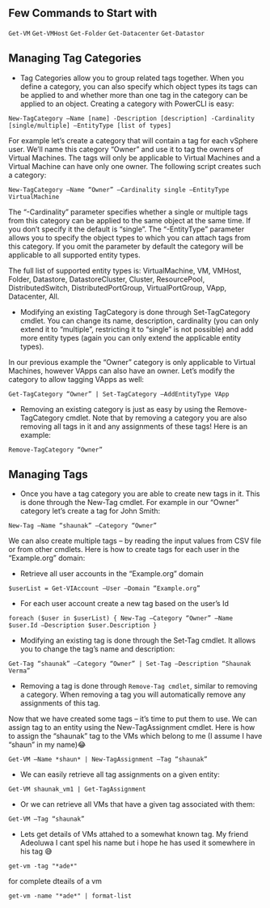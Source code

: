 ## Few Commands to Start with
`Get-VM`
`Get-VMHost`
`Get-Folder`
`Get-Datacenter`
`Get-Datastor`

## Managing Tag Categories
* Tag Categories allow you to group related tags together. When you define a category, you can also specify which object types its tags can be applied to and whether more than one tag in the category can be applied to an object. Creating a category with PowerCLI is easy:

`New-TagCategory –Name [name] -Description [description] -Cardinality [single/multiple] –EntityType [list of types]`

For example let’s create a category that will contain a tag for each vSphere user. We’ll name this category “Owner” and use it to tag the owners of Virtual Machines. The tags will only be applicable to Virtual Machines and a Virtual Machine can have only one owner. The following script creates such a category:

`New-TagCategory –Name “Owner” –Cardinality single –EntityType VirtualMachine`

The “-Cardinality” parameter specifies whether a single or multiple tags from this category can be applied to the same object at the same time. If you don’t specify it the default is “single”. The “-EntityType” parameter allows you to specify the object types to which you can attach tags from this category. If you omit the parameter by default the category will be applicable to all supported entity types.

The full list of supported entity types is: VirtualMachine, VM, VMHost, Folder, Datastore, DatastoreCluster, Cluster, ResourcePool, DistributedSwitch, DistributedPortGroup, VirtualPortGroup, VApp, Datacenter, All.

* Modifying an existing TagCategory is done through Set-TagCategory cmdlet. You can change its name, description, cardinality (you can only extend it to “multiple”, restricting it to “single” is not possible) and add more entity types (again you can only extend the applicable entity types).

In our previous example the “Owner” category is only applicable to Virtual Machines, however VApps can also have an owner. Let’s modify the category to allow tagging VApps as well:

`Get-TagCategory “Owner” | Set-TagCategory –AddEntityType VApp`

* Removing an existing category is just as easy by using the Remove-TagCategory cmdlet. Note that by removing a category you are also removing all tags in it and any assignments of these tags! Here is an example:

`Remove-TagCategory “Owner”`

## Managing Tags
* Once you have a tag category you are able to create new tags in it. This is done through the New-Tag cmdlet. For example in our “Owner” category let’s create a tag for John Smith:

`New-Tag –Name “shaunak” –Category “Owner”`

We can also create multiple tags – by reading the input values from CSV file or from other cmdlets. Here is how to create tags for each user in the “Example.org” domain:

* Retrieve all user accounts in the “Example.org” domain

`$userList = Get-VIAccount –User –Domain “Example.org”`

* For each user account create a new tag based on the user’s Id

`foreach ($user in $userList) { New-Tag –Category “Owner” –Name $user.Id –Description $user.Description }`

* Modifying an existing tag is done through the Set-Tag cmdlet. It allows you to change the tag’s name and description:

`Get-Tag “shaunak” –Category “Owner” | Set-Tag –Description “Shaunak Verma”`

* Removing a tag is done through `Remove-Tag cmdlet`, similar to removing a category. When removing a tag you will automatically remove any assignments of this tag.

Now that we have created some tags – it’s time to put them to use. We can assign tag to an entity using the New-TagAssignment cmdlet. Here is how to assign the “shaunak” tag to the VMs which belong to me (I assume I have “shaun” in my name):joy:

`Get-VM –Name *shaun* | New-TagAssignment –Tag “shaunak”`

* We can easily retrieve all tag assignments on a given entity:

`Get-VM shaunak_vm1 | Get-TagAssignment`

* Or we can retrieve all VMs that have a given tag associated with them:

`Get-VM –Tag “shaunak”`

* Lets get details of VMs attahed to a somewhat known tag. My friend Adeoluwa I cant spel his name but i hope he has used it somewhere in his tag :sweat_smile:

`get-vm -tag "*ade*"`

for complete dteails of a vm

`get-vm -name "*ade*" | format-list `
